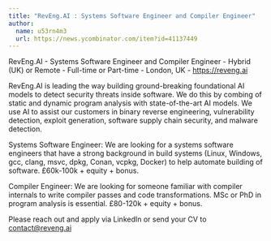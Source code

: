 ```yaml
---
title: "RevEng.AI : Systems Software Engineer and Compiler Engineer"
author:
  name: u53rn4m3
  url: https://news.ycombinator.com/item?id=41137449
---
```

RevEng.AI - Systems Software Engineer and Compiler Engineer - Hybrid (UK) or Remote - Full-time or Part-time - London, UK - <a href="https:&#x2F;&#x2F;reveng.ai" rel="nofollow">https:&#x2F;&#x2F;reveng.ai</a>

RevEng.AI is leading the way building ground-breaking foundational AI models to detect security threats inside software. We do this by combing of static and dynamic program analysis with state-of-the-art AI models. We use AI to assist our customers in binary reverse engineering, vulnerability detection, exploit generation, software supply chain security, and malware detection.

Systems Software Engineer: We are looking for a systems software engineers that have a strong background in build systems (Linux, Windows, gcc, clang, msvc, dpkg, Conan, vcpkg, Docker) to help automate building of software. £60k-100k + equity + bonus.

Compiler Engineer: We are looking for someone familiar with compiler internals to write compiler passes and code transformations. MSc or PhD in program analysis is essential. £80-120k + equity + bonus.

Please reach out and apply via LinkedIn or send your CV to contact@reveng.ai
